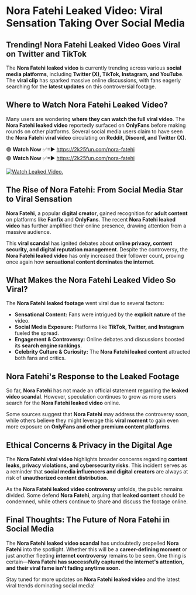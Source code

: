 # Nora Fatehi Leaked Video: Viral Sensation Taking Over Social Media

## **Trending! Nora Fatehi Leaked Video Goes Viral on Twitter and TikTok**
The **Nora Fatehi leaked video** is currently trending across various **social media platforms**, including **Twitter (X), TikTok, Instagram, and YouTube**. The **viral clip** has sparked massive online discussions, with fans eagerly searching for the **latest updates** on this controversial footage.

## **Where to Watch Nora Fatehi Leaked Video?**
Many users are wondering **where they can watch the full viral video**. The **Nora Fatehi leaked video** reportedly surfaced on **OnlyFans** before making rounds on other platforms. Several social media users claim to have seen the **Nora Fatehi viral video** circulating on **Reddit, Discord, and Twitter (X).**

🟢 **Watch Now** ✅=► https://2k25fun.com/nora-fatehi  
🟢 **Watch Now** ✅=► https://2k25fun.com/nora-fatehi  

[![Watch Leaked Video.](https://miro.medium.com/v2/resize:fit:828/format:webp/1*cilzJN44JGOrTw9NJCrNHA.gif "Watch Leaked Video")](https://2k25fun.com/nora-fatehi)

## **The Rise of Nora Fatehi: From Social Media Star to Viral Sensation**
**Nora Fatehi**, a popular **digital creator**, gained recognition for **adult content** on platforms like **Fanfix** and **OnlyFans**. The recent **Nora Fatehi leaked video** has further amplified their online presence, drawing attention from a massive audience.

This **viral scandal** has ignited debates about **online privacy, content security, and digital reputation management**. Despite the controversy, the **Nora Fatehi leaked video** has only increased their follower count, proving once again how **sensational content dominates the internet**.

## **What Makes the Nora Fatehi Leaked Video So Viral?**
The **Nora Fatehi leaked footage** went viral due to several factors:
- **Sensational Content:** Fans were intrigued by the **explicit nature** of the video.
- **Social Media Exposure:** Platforms like **TikTok, Twitter, and Instagram** fueled the spread.
- **Engagement & Controversy:** Online debates and discussions boosted its **search engine rankings**.
- **Celebrity Culture & Curiosity:** The **Nora Fatehi leaked content** attracted both fans and critics.

## **Nora Fatehi's Response to the Leaked Footage**
So far, **Nora Fatehi** has not made an official statement regarding the **leaked video scandal**. However, speculation continues to grow as more users search for the **Nora Fatehi leaked video** online.

Some sources suggest that **Nora Fatehi** may address the controversy soon, while others believe they might leverage this **viral moment** to gain even more exposure on **OnlyFans and other premium content platforms**.

## **Ethical Concerns & Privacy in the Digital Age**
The **Nora Fatehi viral video** highlights broader concerns regarding **content leaks, privacy violations, and cybersecurity risks**. This incident serves as a reminder that **social media influencers and digital creators** are always at risk of **unauthorized content distribution**.

As the **Nora Fatehi leaked video controversy** unfolds, the public remains divided. Some defend **Nora Fatehi**, arguing that **leaked content** should be condemned, while others continue to share and discuss the footage online.

## **Final Thoughts: The Future of Nora Fatehi in Social Media**
The **Nora Fatehi leaked video scandal** has undoubtedly propelled **Nora Fatehi** into the spotlight. Whether this will be a **career-defining moment** or just another fleeting **internet controversy** remains to be seen. One thing is certain—**Nora Fatehi has successfully captured the internet's attention, and their viral fame isn't fading anytime soon.**

Stay tuned for more updates on **Nora Fatehi leaked video** and the latest viral trends dominating social media!
